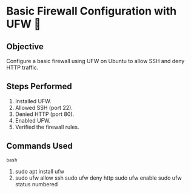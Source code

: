 # Basic Firewall Configuration with UFW 🔐

## Objective
Configure a basic firewall using UFW on Ubuntu to allow SSH and deny HTTP traffic.

## Steps Performed
1. Installed UFW.
2. Allowed SSH (port 22).
3. Denied HTTP (port 80).
4. Enabled UFW.
5. Verified the firewall rules.

## Commands Used
    bash
1. sudo apt install ufw
2. sudo ufw allow ssh
sudo ufw deny http
sudo ufw enable
sudo ufw status numbered
